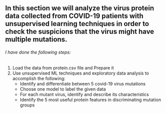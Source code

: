 ## In this section we will analyze the virus protein data collected from COVID-19 patients with unsupervised learning techniques in order to check the suspicions that the virus might have multiple mutations.
###### I have done the following steps:
1. Load the data from protein.csv file and Prepare it
2. Use unsupervised ML techniques and exploratory data analysis to accomplish the following:
   - Identify and differentiate between 5 covid-19 virus mutations
   - Choose one model to label the given data
   - For each mutant virus, identify and describe its characteristics
   - Identify the 5 most useful protein features in discriminating mutation groups   

